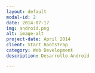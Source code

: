 ```yaml
---
layout: default
modal-id: 2
date: 2014-07-17
img: android.png
alt: image-alt
project-date: April 2014
client: Start Bootstrap
category: Web Development
description: Desarrollo Android

---
```

